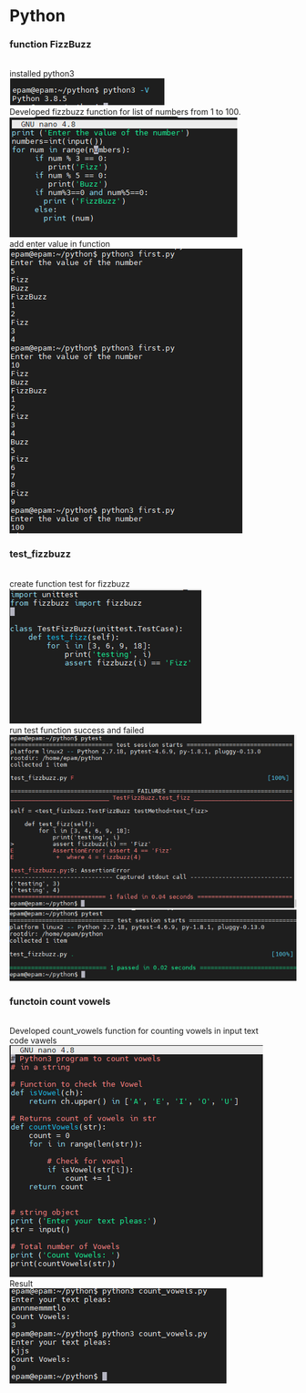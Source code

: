 # Python


### function FizzBuzz
<br>installed python3
<br>![python_version](screans/python_version.png "figure")
<br>Developed fizzbuzz function for list of numbers from 1 to 100.
<br>![python_script](screans/python_script.png "figure")
<br>add enter value in function
<br>![python_run](screans/python_run.png "figure")
<br>


### test_fizzbuzz

<br>create function test for fizzbuzz
<br>![code_unittest](screans/code_unittest.png "figure")
<br>run test function success and failed
<br>![pytest_failed](screans/pytest_failed.png "figure")
<br>![pytest_ok](screans/pytest_ok.png "figure")

### functoin count vowels

<br>Developed count_vowels function for counting vowels in input text
<br>code vawels
<br>![code_vawels](screans/code_vawels.png "figure")
<br>Result
<br>![result_count](screans/result_count.png "figure")
